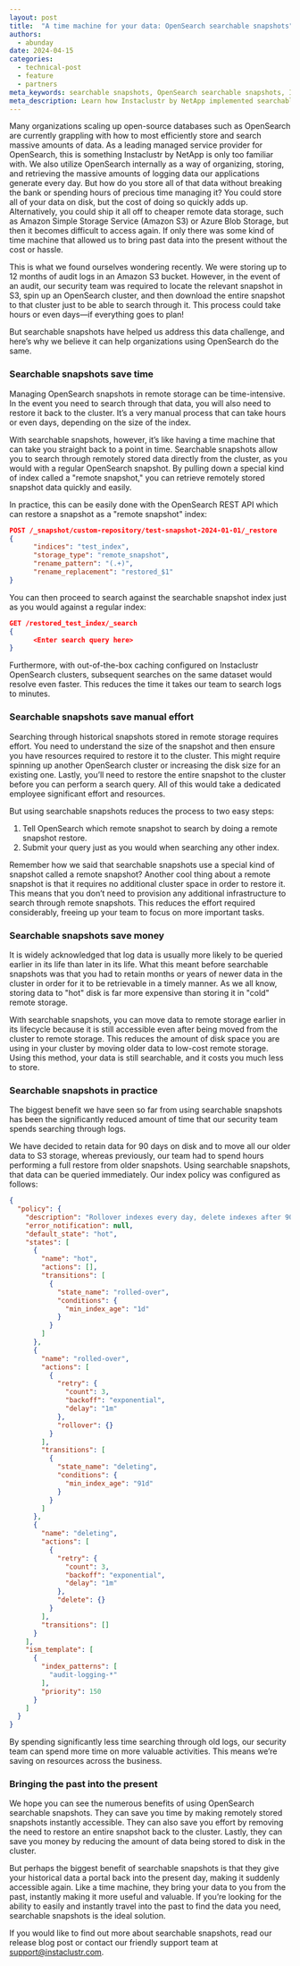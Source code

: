 ```yaml
---
layout: post
title:  "A time machine for your data: OpenSearch searchable snapshots"
authors:
  - abunday
date: 2024-04-15
categories:
  - technical-post
  - feature
  - partners
meta_keywords: searchable snapshots, OpenSearch searchable snapshots, Instaclustr Managed Platform, remote snapshot index, Instaclustr OpenSearch clusters
meta_description: Learn how Instaclustr by NetApp implemented searchable snapshots to efficiently store and search massive amounts of data and why they believe it can help organizations using OpenSearch do the same.
---
```


Many organizations scaling up open-source databases such as OpenSearch are currently grappling with how to most efficiently store and search massive amounts of data. As a leading managed service provider for OpenSearch, this is something Instaclustr by NetApp is only too familiar with. We also utilize OpenSearch internally as a way of organizing, storing, and retrieving the massive amounts of logging data our applications generate every day. But how do you store all of that data without breaking the bank or spending hours of precious time managing it? You could store all of your data on disk, but the cost of doing so quickly adds up. Alternatively, you could ship it all off to cheaper remote data storage, such as Amazon Simple Storage Service (Amazon S3) or Azure Blob Storage, but then it becomes difficult to access again. If only there was some kind of time machine that allowed us to bring past data into the present without the cost or hassle.

This is what we found ourselves wondering recently. We were storing up to 12 months of audit logs in an Amazon S3 bucket. However, in the event of an audit, our security team was required to locate the relevant snapshot in S3, spin up an OpenSearch cluster, and then download the entire snapshot to that cluster just to be able to search through it. This process could take hours or even days—if everything goes to plan!

But searchable snapshots have helped us address this data challenge, and here’s why we believe it can help organizations using OpenSearch do the same.

### Searchable snapshots save time

Managing OpenSearch snapshots in remote storage can be time-intensive. In the event you need to search through that data, you will also need to restore it back to the cluster. It’s a very manual process that can take hours or even days, depending on the size of the index.

With searchable snapshots, however, it’s like having a time machine that can take you straight back to a point in time. Searchable snapshots allow you to search through remotely stored data directly from the cluster, as you would with a regular OpenSearch snapshot. By pulling down a special kind of index called a "remote snapshot," you can retrieve remotely stored snapshot data quickly and easily.

In practice, this can be easily done with the OpenSearch REST API which can restore a snapshot as a "remote snapshot" index:

```json
POST /_snapshot/custom-repository/test-snapshot-2024-01-01/_restore
{
      "indices": "test_index",
      "storage_type": "remote_snapshot",
      "rename_pattern": "(.+)",
      "rename_replacement": "restored_$1"
}
```

You can then proceed to search against the searchable snapshot index just as you would against a regular index:

```json
GET /restored_test_index/_search
{
      <Enter search query here>
}
```

Furthermore, with out-of-the-box caching configured on Instaclustr OpenSearch clusters, subsequent searches on the same dataset would resolve even faster. This reduces the time it takes our team to search logs to minutes.

### Searchable snapshots save manual effort

Searching through historical snapshots stored in remote storage requires effort. You need to understand the size of the snapshot and then ensure you have resources required to restore it to the cluster. This might require spinning up another OpenSearch cluster or increasing the disk size for an existing one. Lastly, you’ll need to restore the entire snapshot to the cluster before you can perform a search query. All of this would take a dedicated employee significant effort and resources.

But using searchable snapshots reduces the process to two easy steps:
1.	Tell OpenSearch which remote snapshot to search by doing a remote snapshot restore.
2.	Submit your query just as you would when searching any other index.

Remember how we said that searchable snapshots use a special kind of snapshot called a remote snapshot? Another cool thing about a remote snapshot is that it requires no additional cluster space in order to restore it. This means that you don’t need to provision any additional infrastructure to search through remote snapshots. This reduces the effort required considerably, freeing up your team to focus on more important tasks.

### Searchable snapshots save money

It is widely acknowledged that log data is usually more likely to be queried earlier in its life than later in its life. What this meant before searchable snapshots was that you had to retain months or years of newer data in the cluster in order for it to be retrievable in a timely manner. As we all know, storing data to "hot" disk is far more expensive than storing it in "cold" remote storage.

With searchable snapshots, you can move data to remote storage earlier in its lifecycle because it is still accessible even after being moved from the cluster to remote storage. This reduces the amount of disk space you are using in your cluster by moving older data to low-cost remote storage. Using this method, your data is still searchable, and it costs you much less to store.

### Searchable snapshots in practice

The biggest benefit we have seen so far from using searchable snapshots has been the significantly reduced amount of time that our security team spends searching through logs.

We have decided to retain data for 90 days on disk and to move all our older data to S3 storage, whereas previously, our team had to spend hours performing a full restore from older snapshots. Using searchable snapshots, that data can be queried immediately. Our index policy was configured as follows:

```json
{
  "policy": {
    "description": "Rollover indexes every day, delete indexes after 90 days.",
    "error_notification": null,
    "default_state": "hot",
    "states": [
      {
        "name": "hot",
        "actions": [],
        "transitions": [
          {
            "state_name": "rolled-over",
            "conditions": {
              "min_index_age": "1d"
            }
          }
        ]
      },
      {
        "name": "rolled-over",
        "actions": [
          {
            "retry": {
              "count": 3,
              "backoff": "exponential",
              "delay": "1m"
            },
            "rollover": {}
          }
        ],
        "transitions": [
          {
            "state_name": "deleting",
            "conditions": {
              "min_index_age": "91d"
            }
          }
        ]
      },
      {
        "name": "deleting",
        "actions": [
          {
            "retry": {
              "count": 3,
              "backoff": "exponential",
              "delay": "1m"
            },
            "delete": {}
          }
        ],
        "transitions": []
      }
    ],
    "ism_template": [
      {
        "index_patterns": [
          "audit-logging-*"
        ],
        "priority": 150
      }
    ]
  }
}
```

By spending significantly less time searching through old logs, our security team can spend more time on more valuable activities. This means we’re saving on resources across the business.

### Bringing the past into the present

We hope you can see the numerous benefits of using OpenSearch searchable snapshots. They can save you time by making remotely stored snapshots instantly accessible. They can also save you effort by removing the need to restore an entire snapshot back to the cluster. Lastly, they can save you money by reducing the amount of data being stored to disk in the cluster.

But perhaps the biggest benefit of searchable snapshots is that they give your historical data a portal back into the present day, making it suddenly accessible again. Like a time machine, they bring your data to you from the past, instantly making it more useful and valuable. If you’re looking for the ability to easily and instantly travel into the past to find the data you need, searchable snapshots is the ideal solution.

If you would like to find out more about searchable snapshots, read our release blog post or contact our friendly support team at support@instaclustr.com.
